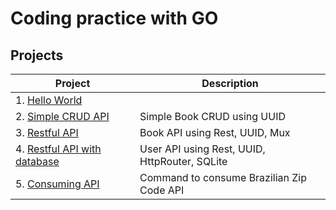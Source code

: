 # Coding practice with GO

## Projects

| Project | Description |
|-----------------------|-------------|
| 1. [Hello World](https://github.com/abomfim/golang-mini-projects/tree/master/1-hello-world)  |  |
| 2. [Simple CRUD API](https://github.com/abomfim/golang-mini-projects/tree/master/2-simple-crud-api) | Simple Book CRUD using UUID |
| 3. [Restful API](https://github.com/abomfim/golang-mini-projects/tree/master/3-restful-api)  |  Book API using Rest, UUID, Mux |
| 4. [Restful API with database](https://github.com/abomfim/golang-mini-projects/tree/master/4-restful-api-with-database) | User API using Rest, UUID, HttpRouter, SQLite |
| 5. [Consuming API](https://github.com/abomfim/golang-mini-projects/tree/master/5-consuming-api) | Command to consume Brazilian Zip Code API |